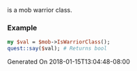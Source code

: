 is a mob warrior class.
### Example

```perl
my $val = $mob->IsWarriorClass();
quest::say($val); # Returns bool
```


Generated On 2018-01-15T13:04:48-08:00